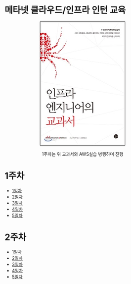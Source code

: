 # 메타넷 클라우드/인프라 인턴 교육

<p align="center"><img src="images/인프라엔지니어교과서.jpg"></p>
<p align="center">1주차는 위 교과서와 AWS실습 병행하며 진행</p>

<h1>1주차</h1>
<ul>
  <li><a href="./docs/Day1.md">1일차</a></li>
  <li><a href="docs/Day2.md">2일차</a></li>
  <li><a href="docs/Day3.md">3일차</a></li>
  <li><a href="docs/Day4.md">4일차</a></li>
  <li><a href="docs/Day5.md">5일차</a></li>
</ul>


<h1>2주차</h1>
<ul>
  <li><a href="docs/Day1.md">1일차</a></li>
  <li><a href="docs/Day2.md">2일차</a></li>
  <li><a href="docs/Day3.md">3일차</a></li>
  <li><a href="docs/Day4.md">4일차</a></li>
  <li><a href="docs/Day5.md">5일차</a></li>
</ul>
